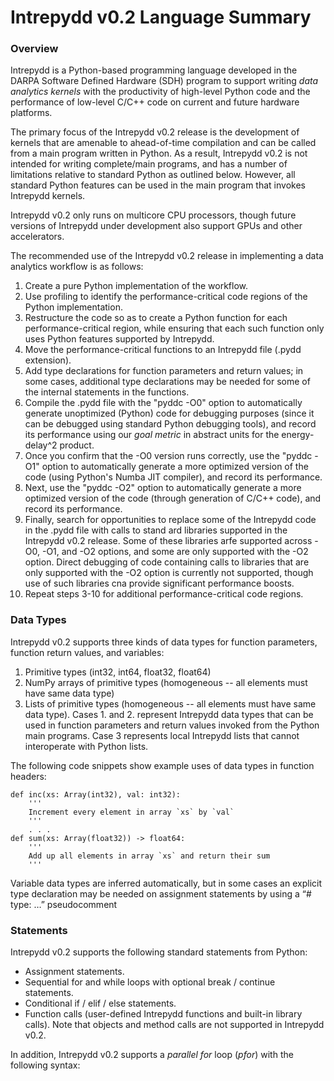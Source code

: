 # Intrepydd v0.2 Language Summary #


### Overview

Intrepydd is a Python-based programming language developed in the
DARPA Software Defined Hardware (SDH) program to support writing
_data analytics kernels_ with the productivity of high-level Python
code and the
performance of low-level C/C++ code on current and future hardware platforms.

The primary focus of the Intrepydd v0.2
release is the development of kernels that  are amenable to
ahead-of-time compilation and can be called from a main
program written in Python.  As a result, Intrepydd v0.2 is not intended for
writing complete/main programs, and has a number
of limitations relative to standard Python as outlined below.
However, all standard Python features can be used in the main program
that invokes Intrepydd kernels.

Intrepydd v0.2 only runs on
multicore CPU processors, though future versions of Intrepydd under
development also support GPUs and other accelerators.

The recommended use of the Intrepydd v0.2 release in implementing a
data analytics workflow is as follows:
1. Create a pure Python implementation of the workflow.
2. Use profiling to identify the performance-critical code regions of the Python implementation.
3. Restructure the code so as to create a Python function for each
performance-critical region, while ensuring that each such function
only uses Python features supported by Intrepydd.
4. Move the performance-critical functions to an Intrepydd file (.pydd
extension).
5. Add type declarations for function parameters and return values;
   in some cases, additional type declarations may be needed for some
   of the internal statements in the functions.
6. Compile the .pydd file with the "pyddc -O0" option to automatically
   generate unoptimized
   (Python) code for debugging purposes (since it can be debugged
   using standard Python debugging tools), and record its performance
   using our _goal metric_ in abstract units for the energy-delay^2
   product.
7. Once you confirm that the -O0 version runs correctly, use the
   "pyddc -O1" option to automatically generate a more optimized version of the code
   (using Python's Numba JIT compiler), and record its performance.
8.  Next, use the
   "pyddc -O2" option to automatically generate a more optimized version of the code
   (through generation of C/C++ code), and record its performance.
9.  Finally, search for opportunities to replace some of the Intrepydd
    code in the .pydd file with calls to stand ard libraries supported
    in the Intrepydd v0.2 release.  Some of these libraries arfe
    supported across -O0, -O1, and -O2 options, and some are only
    supported with the -O2 option.  Direct debugging of code containing calls
    to libraries that are only supported with the -O2 option is
    currently not supported, though use of such libraries cna provide
    significant performance boosts.
10. Repeat steps 3-10 for additional performance-critical code regions.

### Data Types

Intrepydd v0.2 supports three kinds of data types for
function parameters, function return values, and variables:
1. Primitive types (int32, int64, float32, float64)
2. NumPy arrays of primitive types (homogeneous -- all elements must
   have same data type)
3. Lists of primitive types (homogeneous -- all elements must
have same data type).
Cases 1. and 2. represent Intrepydd data types that can be used in function
parameters and return values invoked from the Python main programs.
Case 3 represents local Intrepydd lists that cannot
interoperate with Python lists.

The following code snippets show example uses of  data types in
function headers:
```
def inc(xs: Array(int32), val: int32):
    '''
    Increment every element in array `xs` by `val`
    '''
	. . .
def sum(xs: Array(float32)) -> float64:
    '''
    Add up all elements in array `xs` and return their sum
    '''	
```
Variable data types are inferred automatically, but in some cases an
explicit type declaration may be needed on assignment statements by
using a  “# type: …” pseudocomment

### Statements

Intrepydd v0.2 supports the following standard statements from Python:
- Assignment statements.
- Sequential for and while loops with optional break / continue statements.
- Conditional if / elif / else statements.
- Function calls (user-defined Intrepydd functions and built-in
library calls).  Note that objects and method calls are not supported in Intrepydd v0.2.

In addition, Intrepydd v0.2 supports a _parallel for_ loop (_pfor_)
with the following syntax:
